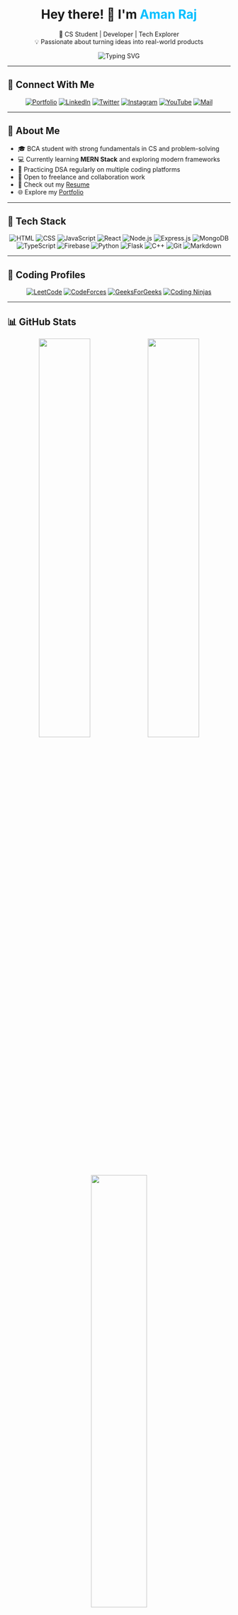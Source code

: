 <!-- Profile Header -->
<h1 align="center">Hey there! 👋 I'm <span style="color:#00BFFF;">Aman Raj</span></h1>

<p align="center">
  🚀 CS Student | Developer | Tech Explorer  
  <br/>
  💡 Passionate about turning ideas into real-world products
</p>

<p align="center">
  <img src="https://readme-typing-svg.demolab.com?font=Fira+Code&duration=3000&pause=1000&color=00FFFF&center=true&vCenter=true&width=435&lines=Learning+MERN+Stack;Problem+Solver+%F0%9F%A7%90;Full+Stack+Developer+in+progress;Let%27s+build+something+cool!" alt="Typing SVG" />
</p>

---

## 🔗 Connect With Me

<p align="center">
  <a href="#"><img src="https://img.icons8.com/fluency/48/domain.png" title="Portfolio"/></a>
  <a href="#"><img src="https://img.icons8.com/fluency/48/linkedin.png" title="LinkedIn"/></a>
  <a href="#"><img src="https://img.icons8.com/color/48/twitter--v1.png" title="Twitter"/></a>
  <a href="#"><img src="https://img.icons8.com/fluency/48/instagram-new.png" title="Instagram"/></a>
  <a href="#"><img src="https://img.icons8.com/fluency/48/youtube-play.png" title="YouTube"/></a>
  <a href="mailto:amanraj300607@gmail.com"><img src="https://img.icons8.com/fluency/48/gmail.png" title="Mail"/></a>
</p>

---

## 🧠 About Me

- 🎓 BCA student with strong fundamentals in CS and problem-solving  
- 💻 Currently learning **MERN Stack** and exploring modern frameworks  
- 🌱 Practicing DSA regularly on multiple coding platforms  
- 🤝 Open to freelance and collaboration work  
- 📄 Check out my [Resume](#)  
- 🌐 Explore my [Portfolio](#)

---

## 💼 Tech Stack

<p align="center">
  <img src="https://img.icons8.com/color/48/html-5--v1.png" title="HTML"/>
  <img src="https://img.icons8.com/color/48/css3.png" title="CSS"/>
  <img src="https://img.icons8.com/color/48/javascript--v1.png" title="JavaScript"/>
  <img src="https://img.icons8.com/color/48/react-native.png" title="React"/>
  <img src="https://img.icons8.com/color/48/nodejs.png" title="Node.js"/>
  <img src="https://img.icons8.com/ios/48/express-js.png" title="Express.js"/>
  <img src="https://img.icons8.com/color/48/mongodb.png" title="MongoDB"/>
  <img src="https://img.icons8.com/color/48/typescript.png" title="TypeScript"/>
  <img src="https://img.icons8.com/color/48/firebase.png" title="Firebase"/>
  <img src="https://img.icons8.com/color/48/python.png" title="Python"/>
  <img src="https://img.icons8.com/ios-filled/48/flask.png" title="Flask"/>
  <img src="https://img.icons8.com/color/48/c-plus-plus-logo.png" title="C++"/>
  <img src="https://img.icons8.com/ios/50/git.png" title="Git"/>
  <img src="https://img.icons8.com/external-tal-revivo-shadow-tal-revivo/48/markdown.png" title="Markdown"/>
</p>

---

## 🏅 Coding Profiles

<p align="center">
  <a href="#"><img src="https://img.icons8.com/external-tal-revivo-color-tal-revivo/40/leetcode.png" title="LeetCode"/></a>
  <a href="#"><img src="https://img.icons8.com/color/48/codeforces.png" title="CodeForces"/></a>
  <a href="#"><img src="https://img.icons8.com/external-tal-revivo-shadow-tal-revivo/40/geeksforgeeks.png" title="GeeksForGeeks"/></a>
  <a href="#"><img src="https://img.icons8.com/external-tal-revivo-color-tal-revivo/40/coding-ninjas.png" title="Coding Ninjas"/></a>
</p>

---

## 📊 GitHub Stats

<p align="center">
  <img src="https://github-readme-stats.vercel.app/api?username=amanraj-art&show_icons=true&theme=tokyonight&hide_border=true" width="48%"/>
  <img src="https://github-readme-streak-stats.herokuapp.com/?user=amanraj-art&theme=tokyonight&hide_border=true" width="48%"/>
</p>

<p align="center">
  <img src="https://github-readme-stats.vercel.app/api/top-langs/?username=amanraj-art&layout=compact&theme=tokyonight&hide_border=true" width="50%"/>
</p>

---

## 📈 GitHub Activity Graph

<p align="center">
  <img src="https://github-readme-activity-graph.vercel.app/graph?username=amanraj-art&theme=github-compact&hide_border=true"/>
</p>

---

## 👀 Visitor Count

<p align="center">
  <img src="https://komarev.com/ghpvc/?username=amanraj-art&style=flat-square&color=00ccff"/>
</p>

---

<h3 align="center">✨ Thanks for visiting my profile! Let's connect 🤝</h3>
